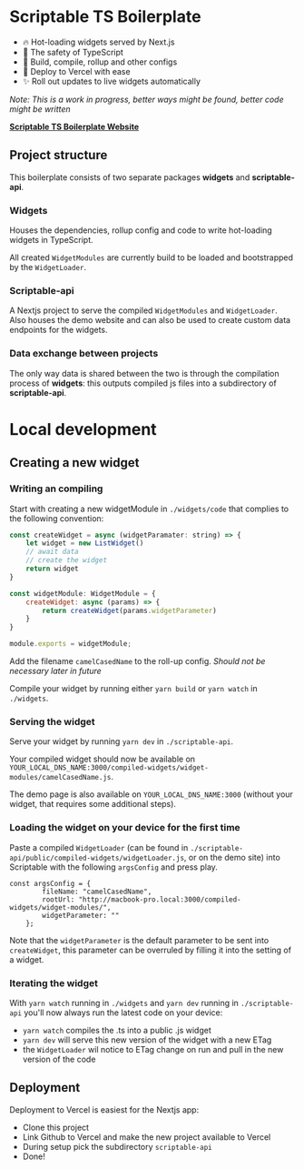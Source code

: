 # Scriptable TS Boilerplate

- 🔥 Hot-loading widgets served by Next.js
- 🔨 The safety of TypeScript
- 🍭 Build, compile, rollup and other configs
- 🚀 Deploy to Vercel with ease
- ✨ Roll out updates to live widgets automatically

_Note: This is a work in progress, better ways might be found, better code might be written_

**[Scriptable TS Boilerplate Website](https://scriptable-ts-boilerplate.vercel.app)**

## Project structure

This boilerplate consists of two separate packages **widgets** and **scriptable-api**. 

### Widgets

Houses the dependencies, rollup config and code to write hot-loading widgets in TypeScript.

All created `WidgetModules` are currently build to be loaded and bootstrapped by the `WidgetLoader`.

### Scriptable-api

A Nextjs project to serve the compiled `WidgetModules` and `WidgetLoader`. Also houses the demo website and can also be used to create custom data endpoints for the widgets.

### Data exchange between projects

The only way data is shared between the two is through the compilation process of **widgets**: this outputs compiled js files into a subdirectory of **scriptable-api**.


# Local development

## Creating a new widget

### Writing an compiling

Start with creating a new widgetModule in `./widgets/code` that complies to the following convention:

```js camelCasedName.ts
const createWidget = async (widgetParamater: string) => {
    let widget = new ListWidget()
    // await data
    // create the widget
    return widget
}

const widgetModule: WidgetModule = {
    createWidget: async (params) => {
        return createWidget(params.widgetParameter)
    }
}

module.exports = widgetModule;
```

Add the filename `camelCasedName` to the roll-up config. _Should not be necessary later in future_ 

Compile your widget by running either `yarn build` or `yarn watch` in `./widgets`.

### Serving the widget

Serve your widget by running `yarn dev` in `./scriptable-api`.

Your compiled widget should now be available on `YOUR_LOCAL_DNS_NAME:3000/compiled-widgets/widget-modules/camelCasedName.js`.

The demo page is also available on `YOUR_LOCAL_DNS_NAME:3000` (without your widget, that requires some additional steps).

### Loading the widget on your device for the first time

Paste a compiled `WidgetLoader` (can be found in `./scriptable-api/public/compiled-widgets/widgetLoader.js`, or on the demo site) into Scriptable with the following `argsConfig` and press play.
```
const argsConfig = {
        fileName: "camelCasedName",
        rootUrl: "http://macbook-pro.local:3000/compiled-widgets/widget-modules/",
        widgetParameter: ""
    };
```

Note that the `widgetParameter` is the default parameter to be sent into `createWidget`, this parameter can be overruled by filling it into the setting of a widget.

### Iterating the widget

With `yarn watch` running in `./widgets` and `yarn dev` running in `./scriptable-api` you'll now always run the latest code on your device:

- `yarn watch` compiles the .ts into a public .js widget
- `yarn dev` will serve this new version of the widget with a new ETag
- the `WidgetLoader` wil notice to ETag change on run and pull in the new version of the code

## Deployment

Deployment to Vercel is easiest for the Nextjs app:

- Clone this project
- Link Github to Vercel and make the new project available to Vercel
- During setup pick the subdirectory `scriptable-api`
- Done!